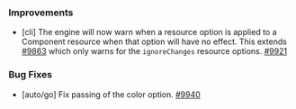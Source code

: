 ### Improvements

- [cli] The engine will now warn when a resource option is applied to a Component resource when that option will have no effect. This extends [#9863](https://github.com/pulumi/pulumi/pull/9863) which only warns for the `ignoreChanges` resource options.
  [#9921](https://github.com/pulumi/pulumi/pull/9921)

### Bug Fixes

- [auto/go] Fix passing of the color option.
  [#9940](https://github.com/pulumi/pulumi/pull/9940)